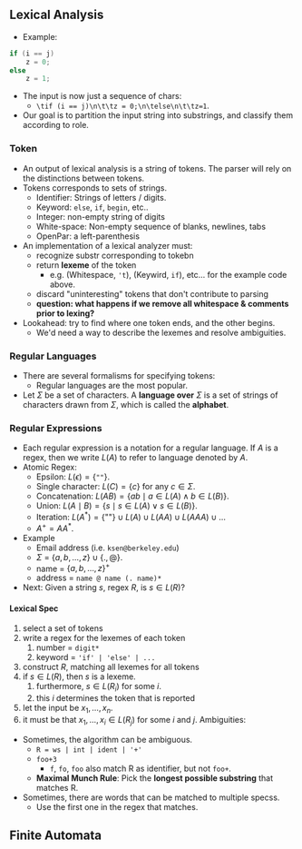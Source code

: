 ## Lexical Analysis
* Example:
```c
if (i == j) 
	z = 0;
else
	z = 1;
```
* The input is now just a sequence of chars:
	* `\tif (i == j)\n\t\tz = 0;\n\telse\n\t\tz=1`. 
* Our goal is to partition the input string into substrings, and classify them according to role.
### Token
* An output of lexical analysis is a string of tokens. The parser will rely on the distinctions between tokens.
* Tokens corresponds to sets of strings.
	* Identifier: Strings of letters / digits.
	* Keyword: `else`, `if`, `begin`, etc..
	* Integer: non-empty string of digits
	* White-space: Non-empty sequence of blanks, newlines, tabs
	* OpenPar: a left-parenthesis
* An implementation of a lexical analyzer must:
	* recognize substr corresponding to tokebn
	* return **lexeme** of the token
		* e.g. (Whitespace, `'t`), (Keywird, `if`), etc... for the example code above.
	* discard "uninteresting" tokens that don't contribute to parsing
	* **question: what happens if we remove all whitespace & comments prior to lexing?**
* Lookahead: try to find where one token ends, and the other begins.
	* We'd need a way to describe the lexemes and resolve ambiguities.
### Regular Languages
* There are several formalisms for specifying tokens: 
	* Regular languages are the most popular.
* Let $\Sigma$ be a set of characters. A **language over** $\Sigma$ is a set of strings of characters drawn from $\Sigma$, which is called the **alphabet**.
### Regular Expressions
* Each regular expression is a notation for a regular language. If $A$ is a regex, then we write $L(A)$ to refer to language denoted by $A$.
* Atomic Regex:
	* Epsilon: $L(\epsilon) = \{\texttt{""}\}$. 
	* Single character: $L(C)=\{c\}$ for any $c \in \Sigma$.
	* Concatenation: $L(AB) = \{ ab \mid a \in L(A) \land b \in L(B)\}$. 
	* Union: $L(A \mid B) = \{s \mid s \in L(A) \lor s \in L(B)\}$.
	* Iteration: $L(A^*) = \{\text{""}\} \cup L(A) \cup L(AA) \cup L(AAA) \cup \ldots$
	* $A^+ = A A^*$.
* Example
	* Email address (i.e. `ksen@berkeley.edu`)
	* $\Sigma$ = $\{a, b, \ldots, z\} \cup \{., @\}$.
	* name = $\{a, b, \ldots, z\}^+$
	* address = `name @ name (. name)*`
* Next: Given a string $s$, regex $R$, is $s \in L(R)$?
#### Lexical Spec
1. select a set of tokens
2. write a regex for the lexemes of each token
	1. number = `digit*`
	2. keyword = `'if' | 'else' | ...`
3. construct $R$, matching all lexemes for all tokens
4. if $s \in L(R)$, then $s$ is a lexeme.
	1. furthermore, $s \in L(R_i)$ for some $i$.
	2. this $i$ determines the token that is reported
5. let the input be $x_1, \ldots, x_n$.
6. it must be that $x_1, \ldots, x_i \in L(R_j)$ for some $i$ and $j$.
Ambiguities:
- Sometimes, the algorithm can be ambiguous.
	- `R = ws | int | ident | '+'`
	- `foo+3`
		- `f`, `fo`, `foo` also match R as identifier, but not `foo+`.
	- **Maximal Munch Rule**: Pick the **longest possible substring** that matches R.
- Sometimes, there are words that can be matched to multiple specss.
	- Use the first one in the regex that matches.
## Finite Automata